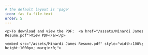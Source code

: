 ```yaml
---
# the default layout is 'page'
icon: fas fa-file-text
order: 5
---
```


<html lang="en" style="width:100%; height:100%;">
<head>
  <meta http-equiv="content-type" content="text/html; charset=utf-8">
  <title>James Minardi's Resume.</title>
</head>

  <body style="width:100%; height:100%; margin:0;">

    <p>To download and view the PDF:  <a href="/assets/Minardi James Resume.pdf">View PDF</a></p>

    <embed src="/assets/Minardi James Resume.pdf" style="width:100%; height:1000px; margin:0;">

  </body>
</html>
